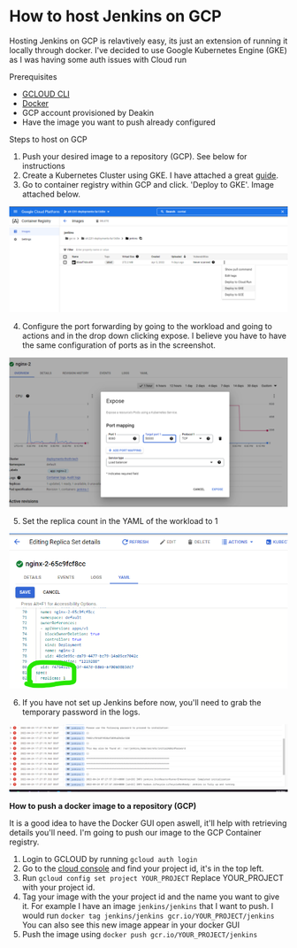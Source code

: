 # How to host Jenkins on GCP

Hosting Jenkins on GCP is relavtively easy, its just an extension of running it locally through docker. I've decided to use Google Kubernetes Engine (GKE) as I was having some auth issues with Cloud run

Prerequisites

- [GCLOUD CLI](https://cloud.google.com/sdk/docs/install)
- [Docker](https://docs.docker.com/get-docker/)
- GCP account provisioned by Deakin
- Have the image you want to push already configured


Steps to host on GCP

1. Push your desired image to a repository (GCP). See below for instructions
2. Create a Kubernetes Cluster using GKE. I have attached a great [guide](./gke_guide.pdf).
3. Go to container registry within GCP and click. 'Deploy to GKE'. Image attached below.

![image](./images/gcp-container-registry.png)

4. Configure the port forwarding by going to the workload and going to actions and in the drop down clicking expose. I believe you have to have the same configuration of ports as in the screenshot.

![image](./images/gcp-expose-service.png)

5. Set the replica count in the YAML of the workload to 1

![image](./images/gcp-set-replicas.png)

6. If you have not set up Jenkins before now, you'll need to grab the temporary password in the logs.

![image](./images/jenkins-gcp-logs.png)

**How to push a docker image to a repository (GCP)**

It is a good idea to have the Docker GUI open aswell, it'll help with retrieving details you'll need. I'm going to push our image to the GCP Container registry.

1. Login to GCLOUD by running `gcloud auth login`
2. Go to the [cloud console](https://console.cloud.google.com/) and find your project id, it's in the top left.
3. Run `gcloud config set project YOUR_PROJECT` Replace YOUR_PROJECT with your project id.
4. Tag your image with the your project id and the name you want to give it. For example I have an image `jenkins/jenkins` that I want to push. I would run `docker tag jenkins/jenkins gcr.io/YOUR_PROJECT/jenkins` You can also see this new image appear in your docker GUI 
5. Push the image using `docker push gcr.io/YOUR_PROJECT/jenkins`